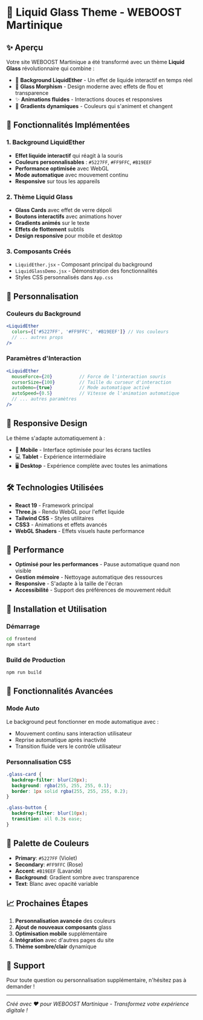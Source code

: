 # 🌊 Liquid Glass Theme - WEBOOST Martinique

## ✨ Aperçu

Votre site WEBOOST Martinique a été transformé avec un thème **Liquid Glass** révolutionnaire qui combine :

- 🌊 **Background LiquidEther** - Un effet de liquide interactif en temps réel
- 💎 **Glass Morphism** - Design moderne avec effets de flou et transparence
- ✨ **Animations fluides** - Interactions douces et responsives
- 🎨 **Gradients dynamiques** - Couleurs qui s'animent et changent

## 🚀 Fonctionnalités Implémentées

### 1. Background LiquidEther
- **Effet liquide interactif** qui réagit à la souris
- **Couleurs personnalisables** : `#5227FF`, `#FF9FFC`, `#B19EEF`
- **Performance optimisée** avec WebGL
- **Mode automatique** avec mouvement continu
- **Responsive** sur tous les appareils

### 2. Thème Liquid Glass
- **Glass Cards** avec effet de verre dépoli
- **Boutons interactifs** avec animations hover
- **Gradients animés** sur le texte
- **Effets de flottement** subtils
- **Design responsive** pour mobile et desktop

### 3. Composants Créés
- `LiquidEther.jsx` - Composant principal du background
- `LiquidGlassDemo.jsx` - Démonstration des fonctionnalités
- Styles CSS personnalisés dans `App.css`

## 🎨 Personnalisation

### Couleurs du Background
```jsx
<LiquidEther
  colors={['#5227FF', '#FF9FFC', '#B19EEF']} // Vos couleurs
  // ... autres props
/>
```

### Paramètres d'Interaction
```jsx
<LiquidEther
  mouseForce={20}          // Force de l'interaction souris
  cursorSize={100}         // Taille du curseur d'interaction
  autoDemo={true}          // Mode automatique activé
  autoSpeed={0.5}          // Vitesse de l'animation automatique
  // ... autres paramètres
/>
```

## 📱 Responsive Design

Le thème s'adapte automatiquement à :
- 📱 **Mobile** - Interface optimisée pour les écrans tactiles
- 💻 **Tablet** - Expérience intermédiaire
- 🖥️ **Desktop** - Expérience complète avec toutes les animations

## 🛠️ Technologies Utilisées

- **React 19** - Framework principal
- **Three.js** - Rendu WebGL pour l'effet liquide
- **Tailwind CSS** - Styles utilitaires
- **CSS3** - Animations et effets avancés
- **WebGL Shaders** - Effets visuels haute performance

## 🎯 Performance

- **Optimisé pour les performances** - Pause automatique quand non visible
- **Gestion mémoire** - Nettoyage automatique des ressources
- **Responsive** - S'adapte à la taille de l'écran
- **Accessibilité** - Support des préférences de mouvement réduit

## 🔧 Installation et Utilisation

### Démarrage
```bash
cd frontend
npm start
```

### Build de Production
```bash
npm run build
```

## 🌟 Fonctionnalités Avancées

### Mode Auto
Le background peut fonctionner en mode automatique avec :
- Mouvement continu sans interaction utilisateur
- Reprise automatique après inactivité
- Transition fluide vers le contrôle utilisateur

### Personnalisation CSS
```css
.glass-card {
  backdrop-filter: blur(20px);
  background: rgba(255, 255, 255, 0.1);
  border: 1px solid rgba(255, 255, 255, 0.2);
}

.glass-button {
  backdrop-filter: blur(10px);
  transition: all 0.3s ease;
}
```

## 🎨 Palette de Couleurs

- **Primary**: `#5227FF` (Violet)
- **Secondary**: `#FF9FFC` (Rose)
- **Accent**: `#B19EEF` (Lavande)
- **Background**: Gradient sombre avec transparence
- **Text**: Blanc avec opacité variable

## 📈 Prochaines Étapes

1. **Personnalisation avancée** des couleurs
2. **Ajout de nouveaux composants** glass
3. **Optimisation mobile** supplémentaire
4. **Intégration** avec d'autres pages du site
5. **Thème sombre/clair** dynamique

## 🤝 Support

Pour toute question ou personnalisation supplémentaire, n'hésitez pas à demander !

---

*Créé avec ❤️ pour WEBOOST Martinique - Transformez votre expérience digitale !*
